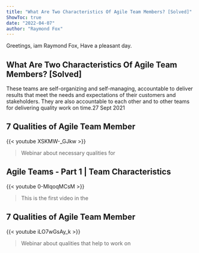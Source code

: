```yaml
---
title: "What Are Two Characteristics Of Agile Team Members? [Solved]"
ShowToc: true 
date: "2022-04-07"
author: "Raymond Fox" 
---
```


Greetings, iam Raymond Fox, Have a pleasant day.
## What Are Two Characteristics Of Agile Team Members? [Solved]
These teams are self-organizing and self-managing, accountable to deliver results that meet the needs and expectations of their customers and stakeholders. They are also accountable to each other and to other teams for delivering quality work on time.27 Sept 2021

## 7 Qualities of Agile Team Member
{{< youtube XSKMW-_GJkw >}}
>Webinar about necessary qualities for 

## Agile Teams - Part 1 | Team Characteristics
{{< youtube 0-MlqoqMCsM >}}
>This is the first video in the 

## 7 Qualities of Agile Team Member
{{< youtube iLO7wGsAy_k >}}
>Webinar about qualities that help to work on 

